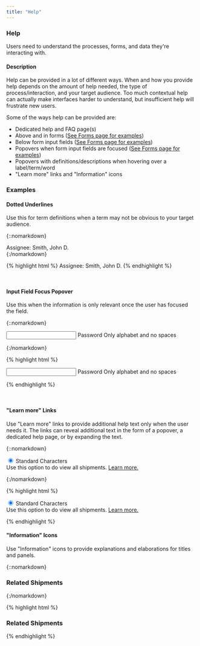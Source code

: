 ```yaml
---
title: "Help"
---
```


<div class="pl-pattern">
<h3>Help</h3>

Users need to understand the processes, forms, and data they're interacting with.

#### Description
Help can be provided in a lot of different ways. When and how you provide help depends on the amount of help needed, the type of process/interaction, and your target audience. Too much contextual help can actually make interfaces harder to understand, but insufficient help will frustrate new users.

Some of the ways help can be provided are:

- Dedicated help and FAQ page(s)
- Above and in forms ([See Forms page for examples](../components/forms.html#help-text))
- Below form input fields ([See Forms page for examples](../components/forms.html#help-text))
- Popovers when form input fields are focused ([See Forms page for examples](../components/forms.html#help-text))
- Popovers with definitions/descriptions when hovering over a label/term/word
- "Learn more" links and "Information" icons
</div>

<div class="pl-pattern">

### Examples

#### Dotted Underlines
Use this for term definitions when a term may not be obvious to your target audience.

{::nomarkdown}
<div class="pl-preview">
<abbr data-toggle="popover" data-placement="top" data-container="body" data-trigger="hover" data-content="The person, group of persons, or organization that received ownership rights of the patent application or patent.">Assignee</abbr>: Smith, John D.
</div>
{:/nomarkdown}

{% highlight html %}
<abbr data-toggle="popover" data-placement="top" data-container="body" data-trigger="hover" data-content="The person, group of persons, or organization that received ownership rights of the patent application or patent.">Assignee</abbr>: Smith, John D.
{% endhighlight %}

&nbsp;

#### Input Field Focus Popover
Use this when the information is only relevant once the user has focused the field.

{::nomarkdown}
<div class="pl-preview">
<form role="form" class="form" style="max-width: 450px;">
    <div class="mdl-textfield mdl-js-textfield mdl-textfield--full-width">
        <input class="mdl-textfield__input" type="password" id="sample1" 
            data-html="true" data-toggle="popover" data-container="body" 
            data-trigger="focus" 
            data-content="Use at least 8 characters. Don’t use a password from another site, or something too obvious like your pet’s name. <a href=''>Why?</a>">
        <label class="mdl-textfield__label static-label" for="sample1">Password</label>
        <span class="mdl-textfield__error">Only alphabet and no spaces</span>
    </div>
</form>
</div>
{:/nomarkdown}

{% highlight html %}
<form role="form" class="form" style="max-width: 450px;">
    <div class="mdl-textfield mdl-js-textfield mdl-textfield--full-width">
        <input class="mdl-textfield__input" type="password" id="sample1" 
            data-html="true" data-toggle="popover" data-container="body" 
            data-trigger="focus" 
            data-content="Use at least 8 characters. Don’t use a password from another site, or something too obvious like your pet’s name. <a href=''>Why?</a>">
        <label class="mdl-textfield__label static-label" for="sample1">Password</label>
        <span class="mdl-textfield__error">Only alphabet and no spaces</span>
    </div>
</form>
{% endhighlight %}

&nbsp;

#### "Learn more" Links
Use "Learn more" links to provide additional help text only when the user needs it. The links can reveal additional text in the form of a popover, a dedicated help page, or by expanding the text.

{::nomarkdown}
<div class="pl-preview">
<form style="max-width: 450px;" role="form">
    <div class="form-group">
        <div class="radio">
          <label class="mdl-radio mdl-js-radio mdl-js-ripple-effect">
            <input type="radio" class="mdl-radio__button" name="optionsRadios" id="optionsRadios1" value="option1" checked>
            <span class="mdl-radio__label">Standard Characters
                <div class="text-muted">Use this option to do view all shipments. <a href="#">Learn more.</a></div>    
            </span>
          </label>
        </div>
    </div>
</form>
</div>
{:/nomarkdown}

{% highlight html %}
<form style="max-width: 450px;" role="form">
    <div class="form-group">
        <div class="radio">
          <label class="mdl-radio mdl-js-radio mdl-js-ripple-effect">
            <input type="radio" class="mdl-radio__button" name="optionsRadios" id="optionsRadios1" value="option1" checked>
            <span class="mdl-radio__label">Standard Characters
                <div class="text-muted">Use this option to do view all shipments. <a href="#">Learn more.</a></div>    
            </span>
          </label>
        </div>
    </div>
</form>
{% endhighlight %}


#### "Information" Icons
Use "Information" icons to provide explanations and elaborations for titles and panels.

{::nomarkdown}
<div class="pl-preview">
<div class="panel panel-default margin-2" style="max-width: 450px;">
    <div class="panel-heading">
        <h3 class="panel-title">Related Shipments<i class="fa fa-info-circle fa-muted margin-left-1" data-toggle="popover" data-placement="top" data-container="body" data-trigger="hover" data-content="Only unique visits this week are counted. Repeat visitors during the same week are not counted."></i></h3>
    </div>
    <div class="panel-body">
        <p></p>
    </div>
</div>
</div>
{:/nomarkdown}

{% highlight html %}
<div class="panel panel-default margin-2" style="max-width: 450px;">
    <div class="panel-heading">
        <h3 class="panel-title">Related Shipments<i class="fa fa-info-circle fa-muted margin-left-1" data-toggle="popover" data-placement="top" data-container="body" data-trigger="hover" data-content="Only unique visits this week are counted. Repeat visitors during the same week are not counted."></i></h3>
    </div>
    <div class="panel-body">
        <p></p>
    </div>
</div>
{% endhighlight %}

</div>
